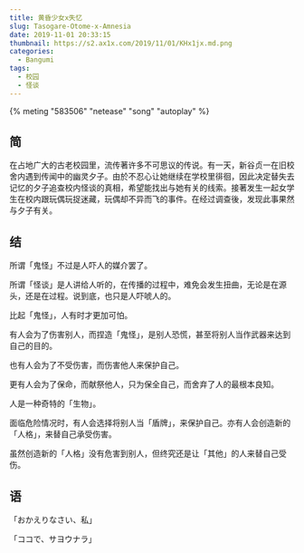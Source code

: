 ```yaml
---
title: 黄昏少女x失忆
slug: Tasogare-Otome-x-Amnesia
date: 2019-11-01 20:33:15
thumbnail: https://s2.ax1x.com/2019/11/01/KHx1jx.md.png
categories:
  - Bangumi
tags:
  - 校园
  - 怪谈
---
```


{% meting "583506" "netease" "song" "autoplay" %}

## 简

在占地广大的古老校园里，流传著许多不可思议的传说。有一天，新谷贞一在旧校舍内遇到传闻中的幽灵夕子。由於不忍心让她继续在学校里徘徊，因此决定替失去记忆的夕子追查校内怪谈的真相，希望能找出与她有关的线索。接著发生一起女学生在校内跟玩偶玩捉迷藏，玩偶却不异而飞的事件。在经过调查後，发现此事果然与夕子有关。

## 结

所谓「鬼怪」不过是人吓人的媒介罢了。

所谓「怪谈」是人讲给人听的，在传播的过程中，难免会发生扭曲，无论是在源头，还是在过程。说到底，也只是人吓唬人的。

比起「鬼怪」，人有时才更加可怕。

有人会为了伤害别人，而捏造「鬼怪」，是别人恐慌，甚至将别人当作武器来达到自己的目的。

也有人会为了不受伤害，而伤害他人来保护自己。

更有人会为了保命，而献祭他人，只为保全自己，而舍弃了人的最根本良知。

人是一种奇特的「生物」。

面临危险情况时，有人会选择将别人当「盾牌」，来保护自己。亦有人会创造新的「人格」，来替自己承受伤害。

虽然创造新的「人格」没有危害到别人，但终究还是让「其他」的人来替自己受伤。

## 语

「おかえりなさい、私」

「ココで、サヨウナラ」
